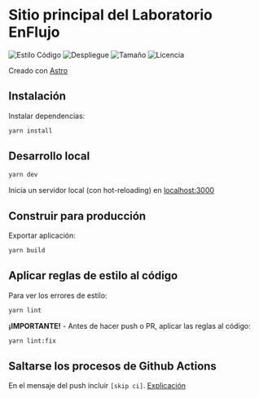 # Sitio principal del Laboratorio EnFlujo

![Estilo Código](https://github.com/enflujo/enflujo-www/actions/workflows/estilo-codigo.yml/badge.svg)
![Despliegue](https://github.com/enflujo/enflujo-www/actions/workflows/despliegue.yml/badge.svg)
![Tamaño](https://img.shields.io/github/repo-size/enflujo/enflujo-www?color=%235757f7&label=Tama%C3%B1o%20repo&logo=open-access&logoColor=white)
![Licencia](https://img.shields.io/github/license/enflujo/enflujo-www?label=Licencia&logo=open-source-initiative&logoColor=white)

Creado con [Astro](https://astro.build/)

## Instalación

Instalar dependencias:

```bash
yarn install
```

## Desarrollo local

```bash
yarn dev
```

Inicia un servidor local (con hot-reloading) en [localhost:3000](http://localhost:3000)

## Construir para producción

Exportar aplicación:

```bash
yarn build
```

## Aplicar reglas de estilo al código

Para ver los errores de estilo:

```bash
yarn lint
```

**¡IMPORTANTE!** - Antes de hacer push o PR, aplicar las reglas al código:

```bash
yarn lint:fix
```

## Saltarse los procesos de Github Actions

En el mensaje del push incluir `[skip ci]`. [Explicación](https://github.blog/changelog/2021-02-08-github-actions-skip-pull-request-and-push-workflows-with-skip-ci/)
